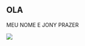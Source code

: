 ## OLA 

MEU NOME E JONY PRAZER

![](https://tenor.com/pt-BR/view/bad-teeth-hi-hello-wave-gif-14630063)

